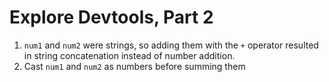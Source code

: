# Explore Devtools, Part 2

1. `num1` and `num2` were strings, so adding them with the `+` operator resulted in string concatenation instead of number addition.
2. Cast `num1` and `num2` as numbers before summing them